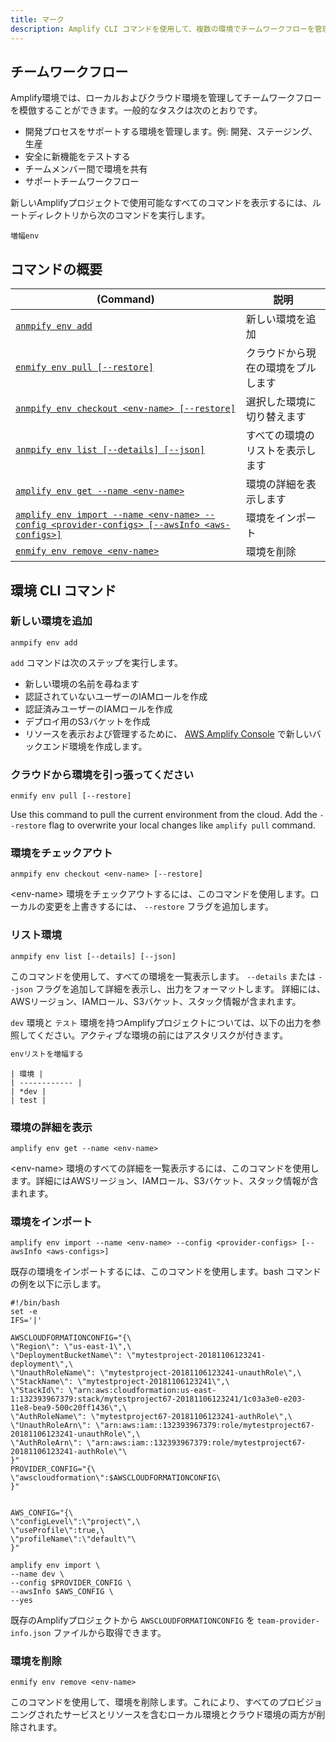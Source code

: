```yaml
---
title: マーク
description: Amplify CLI コマンドを使用して、複数の環境でチームワークフローを管理します。
---
```

 
## チームワークフロー

Amplify環境では、ローカルおよびクラウド環境を管理してチームワークフローを模倣することができます。一般的なタスクは次のとおりです。
- 開発プロセスをサポートする環境を管理します。例: 開発、ステージング、生産
- 安全に新機能をテストする
- チームメンバー間で環境を共有
- サポートチームワークフロー

新しいAmplifyプロジェクトで使用可能なすべてのコマンドを表示するには、ルートディレクトリから次のコマンドを実行します。
```
増幅env
```

## コマンドの概要

| (Command)                                                                                                                                | 説明                |
| ---------------------------------------------------------------------------------------------------------------------------------------- | ----------------- |
| [`anmpify env add`](#add-a-new-environment)                                                                                              | 新しい環境を追加          |
| [`enmify env pull [--restore]`](#pull-the-environment-from-the-cloud)                                                                    | クラウドから現在の環境をプルします |
| [`anmpify env checkout <env-name> [--restore]`](#checkout-an-environment)                                                          | 選択した環境に切り替えます     |
| [`anmpify env list [--details] [--json]`](#list-environments)                                                                            | すべての環境のリストを表示します  |
| [`amplify env get --name <env-name>`](#show-environment-details)                                                                   | 環境の詳細を表示します       |
| [`amplify env import --name <env-name> --config <provider-configs> [--awsInfo <aws-configs>]`](#import-an-environment) | 環境をインポート          |
| [`enmify env remove <env-name>`](#remove-an-environment)                                                                           | 環境を削除             |

## 環境 CLI コマンド

### 新しい環境を追加
```
anmpify env add
```
`add` コマンドは次のステップを実行します。
- 新しい環境の名前を尋ねます
- 認証されていないユーザーのIAMロールを作成
- 認証済みユーザーのIAMロールを作成
- デプロイ用のS3バケットを作成
- リソースを表示および管理するために、 [AWS Amplify Console](https://console.aws.amazon.com/amplify) で新しいバックエンド環境を作成します。

### クラウドから環境を引っ張ってください
```
enmify env pull [--restore]
```
Use this command to pull the current environment from the cloud. Add the `--restore` flag to overwrite your local changes like `amplify pull` command.

### 環境をチェックアウト
```
anmpify env checkout <env-name> [--restore]
```
\<env-name\> 環境をチェックアウトするには、このコマンドを使用します。ローカルの変更を上書きするには、 `--restore` フラグを追加します。

### リスト環境
```
anmpify env list [--details] [--json]
```
このコマンドを使用して、すべての環境を一覧表示します。 `--details` または `--json` フラグを追加して詳細を表示し、出力をフォーマットします。 詳細には、AWSリージョン、IAMロール、S3バケット、スタック情報が含まれます。

`dev` 環境と `テスト` 環境を持つAmplifyプロジェクトについては、以下の出力を参照してください。アクティブな環境の前にはアスタリスクが付きます。

```bash
envリストを増幅する
```

```console
| 環境 |
| ------------ |
| *dev |
| test |
```

### 環境の詳細を表示
```
amplify env get --name <env-name>
```
\<env-name\> 環境のすべての詳細を一覧表示するには、このコマンドを使用します。詳細にはAWSリージョン、IAMロール、S3バケット、スタック情報が含まれます。

### 環境をインポート
```
amplify env import --name <env-name> --config <provider-configs> [--awsInfo <aws-configs>]
```
既存の環境をインポートするには、このコマンドを使用します。bash コマンドの例を以下に示します。

```
#!/bin/bash
set -e
IFS='|'

AWSCLOUDFORMATIONCONFIG="{\
\"Region\": \"us-east-1\",\
\"DeploymentBucketName\": \"mytestproject-20181106123241-deployment\",\
\"UnauthRoleName\": \"mytestproject-20181106123241-unauthRole\",\
\"StackName\": \"mytestproject-20181106123241\",\
\"StackId\": \"arn:aws:cloudformation:us-east-1:132393967379:stack/mytestproject67-20181106123241/1c03a3e0-e203-11e8-bea9-500c20ff1436\",\
\"AuthRoleName\": \"mytestproject67-20181106123241-authRole\",\
\"UnauthRoleArn\": \"arn:aws:iam::132393967379:role/mytestproject67-20181106123241-unauthRole\",\
\"AuthRoleArn\": \"arn:aws:iam::132393967379:role/mytestproject67-20181106123241-authRole\"\
}"
PROVIDER_CONFIG="{\
\"awscloudformation\":$AWSCLOUDFORMATIONCONFIG\
}"


AWS_CONFIG="{\
\"configLevel\":\"project\",\
\"useProfile\":true,\
\"profileName\":\"default\"\
}"

amplify env import \
--name dev \
--config $PROVIDER_CONFIG \
--awsInfo $AWS_CONFIG \
--yes

```

既存のAmplifyプロジェクトから `AWSCLOUDFORMATIONCONFIG` を `team-provider-info.json` ファイルから取得できます。

### 環境を削除
```
enmify env remove <env-name>
```
このコマンドを使用して、環境を削除します。これにより、すべてのプロビジョニングされたサービスとリソースを含むローカル環境とクラウド環境の両方が削除されます。

